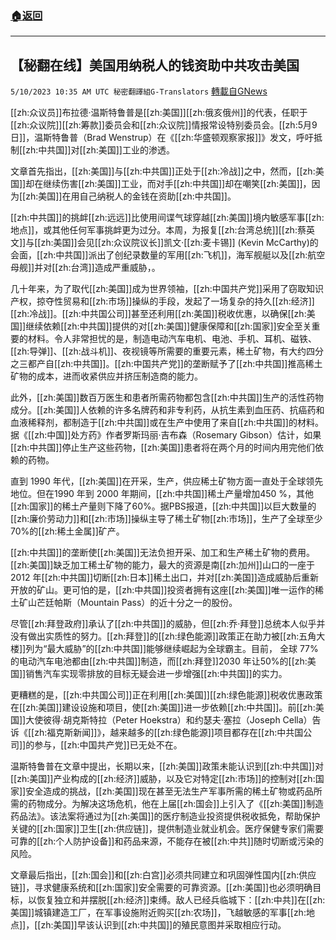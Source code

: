 ###  [:house:返回](README.md)
---


## 【秘翻在线】美国用纳税人的钱资助中共攻击美国
`5/10/2023 10:35 AM UTC 秘密翻譯組G-Translators` [轉載自GNews](https://gnews.org/articles/1289071)

[[zh:众议员]]布拉德·温斯特鲁普是[[zh:美国]][[zh:俄亥俄州]]的代表，任职于[[zh:众议院]][[zh:筹款]]委员会和[[zh:众议院]]情报常设特别委员会。[[zh:5月9日]]，温斯特鲁普（Brad Wenstrup）在《[[zh:华盛顿观察家报]]》发文，呼吁抵制[[zh:中共国]]对[[zh:美国]]工业的渗透。

文章首先指出，[[zh:美国]]与[[zh:中共国]]正处于[[zh:冷战]]之中，然而，[[zh:美国]]却在继续伤害[[zh:美国]]工业，而对手[[zh:中共国]]却在嘲笑[[zh:美国]]，因为[[zh:美国]]在用自己纳税人的金钱在资助[[zh:中共国]]。

[[zh:中共国]]的挑衅[[zh:远远]]比使用间谍气球穿越[[zh:美国]]境内敏感军事[[zh:地点]]，或其他任何军事挑衅更为过分。本周，为报复[[zh:台湾总统]][[zh:蔡英文]]与[[zh:美国]]会见[[zh:众议院议长]]凯文·[[zh:麦卡锡]] (Kevin McCarthy)的会面，[[zh:中共国]]派出了创纪录数量的军用[[zh:飞机]]，海军舰艇以及[[zh:航空母舰]]并对[[zh:台湾]]造成严重威胁，。

几十年来，为了取代[[zh:美国]]成为世界领袖，[[zh:中国共产党]]采用了窃取知识产权，掠夺性贸易和[[zh:市场]]操纵的手段，发起了一场复杂的持久[[zh:经济]][[zh:冷战]]。[[zh:中共国公司]]甚至还利用[[zh:美国]]税收优惠，以确保[[zh:美国]]继续依赖[[zh:中共国]]提供的对[[zh:美国]]健康保障和[[zh:国家]]安全至关重要的材料。令人非常担忧的是，制造电动汽车电机、电池、手机、耳机、磁铁、[[zh:导弹]]、[[zh:战斗机]]、夜视镜等所需要的重要元素，稀土矿物，有大约四分之三都产自[[zh:中共国]]。[[zh:中国共产党]]的垄断赋予了[[zh:中共国]]推高稀土矿物的成本，进而收紧供应并挤压制造商的能力。

此外，[[zh:美国]]数百万医生和患者所需药物都包含[[zh:中共国]]生产的活性药物成分。[[zh:美国]]人依赖的许多名牌药和非专利药，从抗生素到血压药、抗癌药和血液稀释剂，都制造于[[zh:中共国]]或在生产中使用了来自[[zh:中共国]]的材料。据《[[zh:中国]]处方药》作者罗斯玛丽·吉布森（Rosemary Gibson）估计，如果[[zh:中共国]]停止生产这些药物，[[zh:美国]]患者将在两个月的时间内用完他们依赖的药物。

直到 1990 年代，[[zh:美国]]在开采，生产，供应稀土矿物方面一直处于全球领先地位。但在1990 年到 2000 年期间，[[zh:中共国]]稀土产量增加450 %，其他[[zh:国家]]的稀土产量则下降了60%。据PBS报道，[[zh:中共国]]以巨大数量的[[zh:廉价劳动力]]和[[zh:市场]]操纵主导了稀土矿物[[zh:市场]]，生产了全球至少70%的[[zh:稀土金属]]矿产。

[[zh:中共国]]的垄断使[[zh:美国]]无法负担开采、加工和生产稀土矿物的费用。[[zh:美国]]缺乏加工稀土矿物的能力，最大的资源是南[[zh:加州]]山口的一座于2012 年[[zh:中共国]]切断[[zh:日本]]稀土出口，并对[[zh:美国]]造成威胁后重新开放的矿山。更可怕的是，[[zh:中共国]]投资者拥有这座[[zh:美国]]唯一运作的稀土矿山芒廷帕斯（Mountain Pass）的近十分之一的股份。

尽管[[zh:拜登政府]]承认了[[zh:中共国]]的威胁，但[[zh:乔·拜登]]总统本人似乎并没有做出实质性的努力。[[zh:拜登]]的[[zh:绿色能源]]政策正在助力被[[zh:五角大楼]]列为“最大威胁”的[[zh:中共国]]能够继续崛起为全球霸主。目前， 全球 77% 的电动汽车电池都由[[zh:中共国]]制造，而[[zh:拜登]]2030 年让50%的[[zh:美国]]销售汽车实现零排放的目标无疑会进一步增强[[zh:中共国]]的实力。

更糟糕的是，[[zh:中共国公司]]正在利用[[zh:美国]][[zh:绿色能源]]税收优惠政策在[[zh:美国]]建设设施和项目，使[[zh:美国]]进一步依赖[[zh:中共国]]。前[[zh:美国]]大使彼得·胡克斯特拉（Peter Hoekstra）和约瑟夫·塞拉（Joseph Cella）告诉《[[zh:福克斯新闻]]》，越来越多的[[zh:绿色能源]]项目都存在[[zh:中共国公司]]的参与，[[zh:中国共产党]]已无处不在。

温斯特鲁普在文章中提出，长期以来，[[zh:美国]]政策未能认识到[[zh:中共国]]对[[zh:美国]]产业构成的[[zh:经济]]威胁，以及它对特定[[zh:市场]]的控制对[[zh:国家]]安全造成的挑战，[[zh:美国]]现在甚至无法生产军事所需的稀土矿物或药品所需的药物成分。为解决这场危机，他在上届[[zh:国会]]上引入了《[[zh:美国]]制造药品法》。该法案将通过为[[zh:美国]]的医疗制造业投资提供税收抵免，帮助保护关键的[[zh:国家]]卫生[[zh:供应链]]，提供制造业就业机会。医疗保健专家们需要可靠的[[zh:个人防护设备]]和药品来源，不能存在被[[zh:中共]]随时切断或污染的风险。

文章最后指出，[[zh:国会]]和[[zh:白宫]]必须共同建立和巩固弹性国内[[zh:供应链]]，寻求健康系统和[[zh:国家]]安全需要的可靠资源。[[zh:美国]]也必须明确目标，以恢复独立和并摆脱[[zh:经济]]束缚。敌人已经兵临城下：[[zh:中共]]在[[zh:美国]]城镇建造工厂，在军事设施附近购买[[zh:农场]]，飞越敏感的军事[[zh:地点]]，[[zh:美国]]早该认识到[[zh:中共国]]的殖民意图并采取相应行动。
